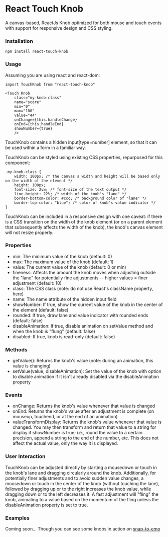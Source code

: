 # React Touch Knob
A canvas-based, ReactJs Knob optimized for both mouse and touch events with support for responsive design and CSS styling.
### Installation
```
npm install react-touch-knob
```
### Usage
Assuming you are using react and react-dom:
```
import TouchKnob from "react-touch-knob"

<Touch Knob
    class="my-knob-class"
    name="score"
    min="0"
    max="100"
    value="44"
    onChange={this.handleChange}
    onEnd={this.handleEnd}
    showNumber={true}
    />
```

TouchKnob contains a hidden input[type=number] element, so that it can be used within a form in a familiar way.

TouchKnob can be styled using existing CSS properties, repurposed for this component:

```
.my-knob-class {
    width: 100px; /* the canvas's width and height will be based only on the width of the element */
    height: 100px; 
    font-size: 2vw; /* font-size of the text output */
    line-height: 22%; /* width of the knob's "lane" */
    border-bottom-color: #ccc; /* background color of "lane" */
    border-top-color: "blue"; /* color of knob's value indicator */
}
```

TouchKnob can be included in a responsive design with one caveat: if there is a CSS transition on the width of the knob element (or on a parent element that subsequently affects the width of the knob), the knob's canvas element will not resize properly.
### Properties
* min: The minimum value of the knob (default: 0)
* max: The maximum value of the knob (default: 1)
* value: The current value of the knob (default: 0 or min)
* fineness: Affects the amount the knob moves when adjusting outside the "lane" for potentially fine adjustments -- higher values = finer adjustment (default: 10)
* class: The CSS class (note: do not use React's className property, here)
* name: The name attribute of the hidden input field
* showNumber: If true, show the current value of the knob in the center of the element (default: false)
* rounded: If true, draw lane and value indicator with rounded ends (default: false)
* disableAnimation: If true, disable animation on setValue method and when the knob is "flung" (default: false)
* disabled: If true, knob is read-only (default: false)
### Methods
* getValue(): Returns the knob's value (note: during an animation, this value is changing)
* setValue(value, disableAnimation): Set the value of the knob with option to disable animation if it isn't already disabled via the disableAnimation property
### Events
* onChange: Returns the knob's value whenever that value is changed
* onEnd: Returns the knob's value after an adjustment is complete (on mouseup, touchend, or at the end of an animation)
* valueTransformDisplay: Returns the knob's value whenever that value is changed. You may then transform and return that value to a string for display if showNumber is true; i.e., round the value to a certain precision, append a string to the end of the number, etc. This does not affect the actual value, only the way it is displayed. 
### User Interaction
TouchKnob can be adjusted directly by starting a mousedown or touch in the knob's lane and dragging circularly around the knob. Additionally, for potentially finer adjustments and to avoid sudden value changes, a mousedown or touch in the center of the knob (without touching the lane), followed by dragging up or to the right increases the knob value, while dragging down or to the left decreases it. A fast adjustment will "fling" the knob, animating to a value based on the momentum of the fling unless the disableAnimation property is set to true.
### Examples
Coming soon...
Though you can see some knobs in action on [snap-to-emo](https://github.com/mphonic/snap-to-emo)
